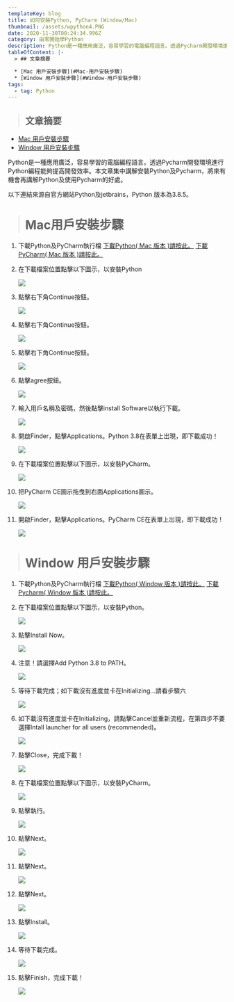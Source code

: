 ```yaml
---
templateKey: blog
title: 如何安裝Python, PyCharm (Window/Mac)
thumbnail: /assets/wpython4.PNG
date: 2020-11-30T00:24:34.996Z
category: 由零開始學Python
description: Python是一種應用廣泛，容易學習的電腦編程語言。透過Pycharm開發環境進行Python編程能夠提高開發效率。本文章集中講解安裝Python及Pycharm，將來有機會再講下Python及使用Pycharm的好處。
tableOfContent: |-
  > ## 文章摘要

  * [Mac 用戶安裝步驟](#Mac-用戶安裝步驟)
  * [Window 用戶安裝步驟](#Window-用戶安裝步驟)
tags:
  - tag: Python
---
```

> ## 文章摘要

* [Mac 用戶安裝步驟](#Mac-用戶安裝步驟)
* [Window 用戶安裝步驟](#Window-用戶安裝步驟)

Python是一種應用廣泛，容易學習的電腦編程語言。透過Pycharm開發環境進行Python編程能夠提高開發效率。本文章集中講解安裝Python及Pycharm，將來有機會再講解Python及使用Pycharm的好處。

以下連結來源自官方網站Python及jetbrains，Python 版本為3.8.5。

> # Mac用戶安裝步驟

1. 下載Python及PyCharm執行檔
   [下載Python( Mac 版本 )請按此。](https://www.python.org/ftp/python/3.8.5/python-3.8.5-macosx10.9.pkg)
   [下載PyCharm( Mac 版本 )請按此。](https://www.jetbrains.com/pycharm/download/download-thanks.html?platform=mac&code=PCC)
2. 在下載檔案位置點擊以下圖示，以安裝Python

   ![](/assets/macpython0.png)
3. 點擊右下角Continue按鈕。

   ![](/assets/macpython1.png)
4. 點擊右下角Continue按鈕。

   ![](/assets/macpython2.png)
5. 點擊右下角Continue按鈕。

   ![](/assets/macpython3.png)
6. 點擊agree按鈕。

   ![](/assets/macpython4.png)
7. 輸入用戶名稱及密碼，然後點擊install Software以執行下載。

   ![](/assets/macpython5.png)
8. 開啟Finder，點擊Applications。Python 3.8在表單上岀現，即下載成功！

   ![](/assets/macpython6.png)
9. 在下載檔案位置點擊以下圖示，以安裝PyCharm。

   ![](/assets/macpycharm0.png)
10. 把PyCharm CE圖示拖曳到右面Applications圖示。

    ![](/assets/macpycharm1.png)
11. 開啟Finder，點擊Applications。PyCharm CE在表單上岀現，即下載成功！

    ![](/assets/macpycharm2.png)

> # Window 用戶安裝步驟

1. 下載Python及PyCharm執行檔
   [下載Python( Window 版本 )請按此。](https://www.python.org/ftp/python/3.8.5/python-3.8.5.exe)
   [下載Pycharm( Window 版本 )請按此。](https://www.jetbrains.com/pycharm/download/download-thanks.html?platform=windows&code=PCC)
2. 在下載檔案位置點擊以下圖示，以安裝Python。

   ![](/assets/wpython1.PNG)
3. 點擊Install Now。

   ![](/assets/wpython2.PNG)
4. 注意！請選擇Add Python 3.8 to PATH。

   ![](/assets/wpython3.PNG)
5. 等待下載完成；如下載沒有進度並卡在Initializing...請看步驟六

   ![](/assets/wpython4.PNG)
6. 如下載沒有進度並卡在Initializing，請點擊Cancel並重新流程，在第四步不要選擇Intall launcher for all users (recommended)。

   ![](/assets/wpython3b.PNG)
7. 點擊Close，完成下載！

   ![](/assets/wpython5.PNG)
8. 在下載檔案位置點擊以下圖示，以安裝PyCharm。

   ![](/assets/wpycharm1.PNG)
9. 點擊執行。

   ![](/assets/wpycharm2.PNG)
10. 點擊Next。

    ![](/assets/wpycharm3.PNG)
11. 點擊Next。

    ![](/assets/wpycharm4.PNG)
12. 點擊Next。

    ![](/assets/wpycharm5.PNG)
13. 點擊Install。

    ![](/assets/wpycharm6.PNG)
14. 等待下載完成。

    ![](/assets/wpycharm7.PNG)
15. 點擊Finish，完成下載！

    ![](/assets/wpycharm8.PNG)